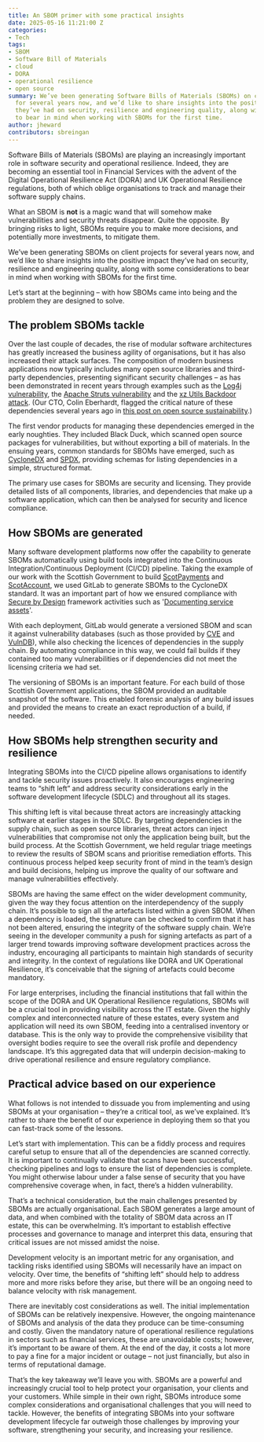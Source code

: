 ```yaml
---
title: An SBOM primer with some practical insights
date: 2025-05-16 11:21:00 Z
categories:
- Tech
tags:
- SBOM
- Software Bill of Materials
- cloud
- DORA
- operational resilience
- open source
summary: We’ve been generating Software Bills of Materials (SBOMs) on client projects
  for several years now, and we’d like to share insights into the positive impact
  they’ve had on security, resilience and engineering quality, along with some considerations
  to bear in mind when working with SBOMs for the first time.
author: jheward
contributors: sbreingan
---
```


Software Bills of Materials (SBOMs) are playing an increasingly important role in software security and operational resilience. Indeed, they are becoming an essential tool in Financial Services with the advent of the Digital Operational Resilience Act (DORA) and UK Operational Resilience regulations, both of which oblige organisations to track and manage their software supply chains.

What an SBOM is **not** is a magic wand that will somehow make vulnerabilities and security threats disappear. Quite the opposite. By bringing risks to light, SBOMs require you to make more decisions, and potentially more investments, to mitigate them.

We’ve been generating SBOMs on client projects for several years now, and we’d like to share insights into the positive impact they’ve had on security, resilience and engineering quality, along with some considerations to bear in mind when working with SBOMs for the first time.

Let’s start at the beginning – with how SBOMs came into being and the problem they are designed to solve.

## The problem SBOMs tackle

Over the last couple of decades, the rise of modular software architectures has greatly increased the business agility of organisations, but it has also increased their attack surfaces. The composition of modern business applications now typically includes many open source libraries and third-party dependencies, presenting significant security challenges – as has been demonstrated in recent years through examples such as the [Log4j vulnerability](https://en.wikipedia.org/wiki/Log4Shell), the [Apache Struts vulnerability](https://en.wikipedia.org/wiki/Apache_Struts) and the [xz Utils Backdoor attack](https://en.wikipedia.org/wiki/XZ_Utils_backdoor). (Our CTO, Colin Eberhardt, flagged the critical nature of these dependencies several years ago in [this post on open source sustainability](https://blog.scottlogic.com/2021/12/20/open-source-sustainability.html).)

The first vendor products for managing these dependencies emerged in the early noughties. They included Black Duck, which scanned open source packages for vulnerabilities, but without exporting a bill of materials. In the ensuing years, common standards for SBOMs have emerged, such as [CycloneDX](https://cyclonedx.org/) and [SPDX](https://spdx.dev/), providing schemas for listing dependencies in a simple, structured format.

The primary use cases for SBOMs are security and licensing. They provide detailed lists of all components, libraries, and dependencies that make up a software application, which can then be analysed for security and licence compliance.

## How SBOMs are generated

Many software development platforms now offer the capability to generate SBOMs automatically using build tools integrated into the Continuous Integration/Continuous Deployment (CI/CD) pipeline. Taking the example of our work with the Scottish Government to build [ScotPayments](https://www.scottlogic.com/our-work/scottish-government-full-service-programme-delivery) and [ScotAccount](https://www.scottlogic.com/our-work/scottish-government-delivering-scotaccount), we used GitLab to generate SBOMs to the CycloneDX standard. It was an important part of how we ensured compliance with [Secure by Design](https://www.security.gov.uk/policy-and-guidance/secure-by-design/) framework activities such as '[Documenting service assets](https://www.security.gov.uk/policy-and-guidance/secure-by-design/activities/documenting-service-assets/)'.

With each deployment, GitLab would generate a versioned SBOM and scan it against vulnerability databases (such as those provided by [CVE](https://www.cve.org/) and [VulnDB](https://vuldb.com/)), while also checking the licences of dependencies in the supply chain. By automating compliance in this way, we could fail builds if they contained too many vulnerabilities or if dependencies did not meet the licensing criteria we had set.

The versioning of SBOMs is an important feature. For each build of those Scottish Government applications, the SBOM provided an auditable snapshot of the software. This enabled forensic analysis of any build issues and provided the means to create an exact reproduction of a build, if needed.

## How SBOMs help strengthen security and resilience

Integrating SBOMs into the CI/CD pipeline allows organisations to identify and tackle security issues proactively. It also encourages engineering teams to “shift left” and address security considerations early in the software development lifecycle (SDLC) and throughout all its stages.

This shifting left is vital because threat actors are increasingly attacking software at earlier stages in the SDLC. By targeting dependencies in the supply chain, such as open source libraries, threat actors can inject vulnerabilities that compromise not only the application being built, but the build process. At the Scottish Government, we held regular triage meetings to review the results of SBOM scans and prioritise remediation efforts. This continuous process helped keep security front of mind in the team’s design and build decisions, helping us improve the quality of our software and manage vulnerabilities effectively.

SBOMs are having the same effect on the wider development community, given the way they focus attention on the interdependency of the supply chain. It’s possible to sign all the artefacts listed within a given SBOM. When a dependency is loaded, the signature can be checked to confirm that it has not been altered, ensuring the integrity of the software supply chain. We’re seeing in the developer community a push for signing artefacts as part of a larger trend towards improving software development practices across the industry, encouraging all participants to maintain high standards of security and integrity. In the context of regulations like DORA and UK Operational Resilience, it’s conceivable that the signing of artefacts could become mandatory.

For large enterprises, including the financial institutions that fall within the scope of the DORA and UK Operational Resilience regulations, SBOMs will be a crucial tool in providing visibility across the IT estate. Given the highly complex and interconnected nature of these estates, every system and application will need its own SBOM, feeding into a centralised inventory or database. This is the only way to provide the comprehensive visibility that oversight bodies require to see the overall risk profile and dependency landscape. It’s this aggregated data that will underpin decision-making to drive operational resilience and ensure regulatory compliance.

## Practical advice based on our experience

What follows is not intended to dissuade you from implementing and using SBOMs at your organisation – they’re a critical tool, as we’ve explained. It’s rather to share the benefit of our experience in deploying them so that you can fast-track some of the lessons.

Let’s start with implementation. This can be a fiddly process and requires careful setup to ensure that all of the dependencies are scanned correctly. It is important to continually validate that scans have been successful, checking pipelines and logs to ensure the list of dependencies is complete. You might otherwise labour under a false sense of security that you have comprehensive coverage when, in fact, there’s a hidden vulnerability.

That’s a technical consideration, but the main challenges presented by SBOMs are actually organisational. Each SBOM generates a large amount of data, and when combined with the totality of SBOM data across an IT estate, this can be overwhelming. It’s important to establish effective processes and governance to manage and interpret this data, ensuring that critical issues are not missed amidst the noise.

Development velocity is an important metric for any organisation, and tackling risks identified using SBOMs will necessarily have an impact on velocity. Over time, the benefits of “shifting left” should help to address more and more risks before they arise, but there will be an ongoing need to balance velocity with risk management.

There are inevitably cost considerations as well. The initial implementation of SBOMs can be relatively inexpensive. However, the ongoing maintenance of SBOMs and analysis of the data they produce can be time-consuming and costly. Given the mandatory nature of operational resilience regulations in sectors such as financial services, these are unavoidable costs; however, it’s important to be aware of them. At the end of the day, it costs a lot more to pay a fine for a major incident or outage – not just financially, but also in terms of reputational damage.

That’s the key takeaway we’ll leave you with. SBOMs are a powerful and increasingly crucial tool to help protect your organisation, your clients and your customers. While simple in their own right, SBOMs introduce some complex considerations and organisational challenges that you will need to tackle. However, the benefits of integrating SBOMs into your software development lifecycle far outweigh those challenges by improving your software, strengthening your security, and increasing your resilience.